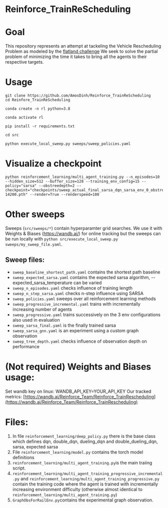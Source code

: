 # Reinforce_TrainReScheduling

# Goal
This repository represents an attempt at tackeling the Vehicle Rescheduling Problem as modeled by the [flatland challenge](https://www.aicrowd.com/challenges/flatland) 
We seek to solve the partial problem of minimizing the time it takes to bring all the agents to their respective targets.


# Usage
    git clone https://github.com/AmosDinh/Reinforce_TrainReScheduling
    cd Reinfore_TrainReScheduling

    conda create -n rl python=3.8

    conda activate rl

    pip install -r requirements.txt

    cd src 

    python execute_local_sweep.py sweeps/sweep_policies.yaml

# Visualize a checkpoint
    python reinforcement_learning/multi_agent_training.py --n_episodes=10 --hidden_size=512 --buffer_size=128 --training_env_config=15 --policy="sarsa" --obstreedepth=2 --checkpoint="checkpoints/sweep_actual_final_sarsa_dqn_sarsa_env_0_obstreedepth_2_hs_512_nstep_1_gamma_0.99240710160404-14200.pth" --render=True --renderspeed=100

# Other sweeps
Sweeps (`src/sweeps/*`) contain hyperparamter grid searches. We use it with Weights & Biases
 (https://wandb.ai/) for online tracking but the sweeps can be run locally with `python src/execute_local_sweep.py sweeps/my_sweep_file.yaml`.
 ## Sweep files:
 - `sweep_baseline_shortest_path.yaml` contains the shortest path baseline
 - `sweep_expected_sarsa.yaml` contains the expected sarsa algorithm, --expected_sarsa_temperature can be varied
 - `sweep_n_episodes.yaml` checks influence of training length
 - `sweep_n_step_sarsa.yaml` checks n-step influence using SARSA
 - `sweep_policies.yaml` sweeps over all reinforcement learning methods
 - `sweep_progressive_incremental.yaml` trains with incrementally increasing number of agents
 - `sweep_progressive.yaml` trains successively on the 3 env configurations also used in evaluation
 - `sweep_sarsa_final.yaml` is the finally trained sarsa
 - `sweep_sarsa_gnn.yaml` is an experiment using a custom graph observation
 - `sweep_tree_depth.yaml` checks influence of observation depth on performance 

# (Not required) Weights and Biases usage:
Set wandb key on linux: WANDB_API_KEY=YOUR_API_KEY 
Our tracked metrics: [https://wandb.ai/Reinforce_Team/Reinforce_TrainRescheduling](https://wandb.ai/Reinforce_Team/Reinforce_TrainRescheduling)
<br>


# Files:
1. In file `reinforcement_learning/deep_policy.py` there is the base class which  defines dqn, double_dqn, dueling_dqn and double_dueling_dqn, sarsa, expected sarsa
2. File `reinforcement_learning/model.py` contains the torch model definitions
3. `reinforcement_learning/multi_agent_training.py`is the main traiing script.
4. `reinforcement_learning/multi_agent_training_progressive_incremental.py` and `reinforcement_learning/multi_agent_training_progressive.py` contain the training code where the agent is trained with incrementally increasing environment difficulty (otherwise almost identical to `reinforcement_learning/multi_agent_training.py`)
5. `GraphObsForRailEnv.py`contains the experimental graph observation.


